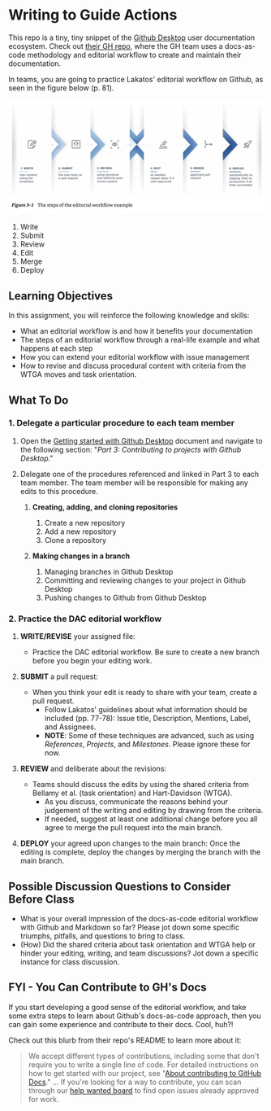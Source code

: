 # Writing to Guide Actions

This repo is a tiny, tiny snippet of the [Github Desktop](https://docs.github.com/en/desktop) user documentation ecosystem. Check out [their GH repo](https://github.com/github/docs/tree/main/content/desktop), where the GH team uses a docs-as-code methodology and editorial workflow to create and maintain their documentation.

In teams, you are going to practice Lakatos' editorial workflow on Github, as seen in the figure below (p. 81).

![Lakatos' diagram of the steps within the editorial workflow](assets/images/517/lakatos-docsascode-editorial-workflow.png)

1. Write
2. Submit
3. Review
4. Edit
5. Merge
6. Deploy

## Learning Objectives

In this assignment, you will reinforce the following knowledge and skills:

- What an editorial workflow is and how it benefits your documentation
- The steps of an editorial workflow through a real-life example and what happens at each step
- How you can extend your editorial workflow with issue management
- How to revise and discuss procedural content with criteria from the WTGA moves and task orientation.

## What To Do

### 1. Delegate a particular procedure to each team member

1. Open the [Getting started with Github Desktop](content/desktop/overview/getting-started-with-github-desktop.md) document and navigate to the following section: "*Part 3: Contributing to projects with Github Desktop*."

2. Delegate one of the procedures referenced and linked in Part 3 to each team member. The team member will be responsible for making any edits to this procedure.

   1. **Creating, adding, and cloning repositories**
      1. Create a new repository
      2. Add a new repository
      3. Clone a repository

   2. **Making changes in a branch**
      1. Managing branches in Github Desktop
      2. Committing and reviewing changes to your project in Github Desktop
      3. Pushing changes to Github from Github Desktop

### 2. Practice the DAC editorial workflow

1. **WRITE/REVISE** your assigned file:
   * Practice the DAC editorial workflow. Be sure to create a new branch before you begin your editing work.

2. **SUBMIT** a pull request:
   * When you think your edit is ready to share with your team, create a pull request.
     * Follow Lakatos' guidelines about what information should be included (pp. 77-78): Issue title, Description, Mentions, Label, and Assignees.
     * **NOTE**: Some of these techniques are advanced, such as using *References*, *Projects*, and *Milestones*. Please ignore these for now.

3. **REVIEW** and deliberate about the revisions:
   * Teams should discuss the edits by using the shared criteria from Bellamy et al. (task orientation) and Hart-Davidson (WTGA).
     * As you discuss, communicate the reasons behind your judgement of the writing and editing by drawing from the criteria.
     * If needed, suggest at least one additional change before you all agree to merge the pull request into the main branch.

4. **DEPLOY** your agreed upon changes to the main branch: Once the editing is complete, deploy the changes by merging the branch with the main branch.

## Possible Discussion Questions to Consider Before Class

- What is your overall impression of the docs-as-code editorial workflow with Github and Markdown so far? Please jot down some specific triumphs, pitfalls, and questions to bring to class.
- (How) Did the shared criteria about task orientation and WTGA help or hinder your editing, writing, and team discussions? Jot down a specific instance for class discussion.

## FYI - You Can Contribute to GH's Docs

If you start developing a good sense of the editorial workflow, and take some extra steps to learn about Github's docs-as-code approach, then you can gain some experience and contribute to their docs. Cool, huh?!

Check out this blurb from their repo's README to learn more about it:

  > We accept different types of contributions, including some that don't require you to write a single line of code. For detailed instructions on how to get started with our project, see "[About contributing to GitHub Docs](https://docs.github.com/en/contributing/collaborating-on-github-docs/about-contributing-to-github-docs)."
  ...
  If you're looking for a way to contribute, you can scan through our [help wanted board](https://github.com/github/docs/issues?q=is%3Aopen+is%3Aissue+label%3A%22help+wanted%22) to find open issues already approved for work.

